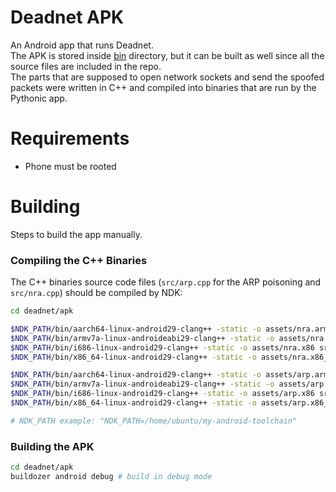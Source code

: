 # Deadnet APK

An Android app that runs Deadnet. </br> 
The APK is stored inside [bin](https://github.com/flashnuke/deadnet/tree/new_apk/apk/bin) directory, but it can be built as well since all the source files are included in the repo.
</br>The parts that are supposed to open network sockets and send the spoofed packets were written in C++ and compiled into binaries that are run by the Pythonic app.

# Requirements
* Phone must be rooted


# Building
Steps to build the app manually.

### Compiling the C++ Binaries
The C++ binaries source code files (`src/arp.cpp` for the ARP poisoning and `src/nra.cpp`) should be compiled by NDK:
```bash
cd deadnet/apk

$NDK_PATH/bin/aarch64-linux-android29-clang++ -static -o assets/nra.arm64 src/nra.cpp
$NDK_PATH/bin/armv7a-linux-androideabi29-clang++ -static -o assets/nra.arm src/nra.cpp
$NDK_PATH/bin/i686-linux-android29-clang++ -static -o assets/nra.x86 src/nra.cpp
$NDK_PATH/bin/x86_64-linux-android29-clang++ -static -o assets/nra.x86_64 src/nra.cpp

$NDK_PATH/bin/aarch64-linux-android29-clang++ -static -o assets/arp.arm64 src/arp.cpp
$NDK_PATH/bin/armv7a-linux-androideabi29-clang++ -static -o assets/arp.arm src/arp.cpp
$NDK_PATH/bin/i686-linux-android29-clang++ -static -o assets/arp.x86 src/arp.cpp
$NDK_PATH/bin/x86_64-linux-android29-clang++ -static -o assets/arp.x86_64 src/arp.cpp

# NDK_PATH example: "NDK_PATH=/home/ubuntu/my-android-toolchain"
```

### Building the APK
```bash
cd deadnet/apk
buildozer android debug # build in debug mode
```

